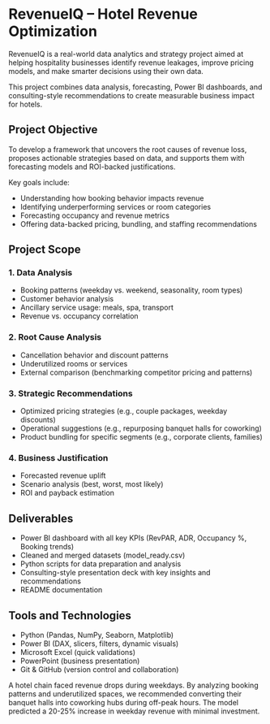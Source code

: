 # RevenueIQ – Hotel Revenue Optimization

RevenueIQ is a real-world data analytics and strategy project aimed at helping hospitality businesses identify revenue leakages, improve pricing models, and make smarter decisions using their own data.

This project combines data analysis, forecasting, Power BI dashboards, and consulting-style recommendations to create measurable business impact for hotels.

## Project Objective

To develop a framework that uncovers the root causes of revenue loss, proposes actionable strategies based on data, and supports them with forecasting models and ROI-backed justifications.

Key goals include:
- Understanding how booking behavior impacts revenue
- Identifying underperforming services or room categories
- Forecasting occupancy and revenue metrics
- Offering data-backed pricing, bundling, and staffing recommendations


## Project Scope

### 1. Data Analysis
- Booking patterns (weekday vs. weekend, seasonality, room types)
- Customer behavior analysis
- Ancillary service usage: meals, spa, transport
- Revenue vs. occupancy correlation

### 2. Root Cause Analysis
- Cancellation behavior and discount patterns
- Underutilized rooms or services
- External comparison (benchmarking competitor pricing and patterns)

### 3. Strategic Recommendations
- Optimized pricing strategies (e.g., couple packages, weekday discounts)
- Operational suggestions (e.g., repurposing banquet halls for coworking)
- Product bundling for specific segments (e.g., corporate clients, families)

### 4. Business Justification
- Forecasted revenue uplift
- Scenario analysis (best, worst, most likely)
- ROI and payback estimation


## Deliverables

- Power BI dashboard with all key KPIs (RevPAR, ADR, Occupancy %, Booking trends)
- Cleaned and merged datasets (model_ready.csv)
- Python scripts for data preparation and analysis
- Consulting-style presentation deck with key insights and recommendations
- README documentation


## Tools and Technologies

- Python (Pandas, NumPy, Seaborn, Matplotlib)
- Power BI (DAX, slicers, filters, dynamic visuals)
- Microsoft Excel (quick validations)
- PowerPoint (business presentation)
- Git & GitHub (version control and collaboration)


A hotel chain faced revenue drops during weekdays. By analyzing booking patterns and underutilized spaces, we recommended converting their banquet halls into coworking hubs during off-peak hours. The model predicted a 20-25% increase in weekday revenue with minimal investment.